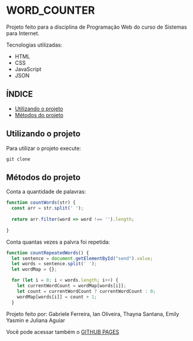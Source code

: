 # WORD_COUNTER

Projeto feito para a disciplina de Programação Web do curso de Sistemas para Internet.

Tecnologias utilizadas:
- HTML
- CSS
- JavaScript
- JSON


## ÍNDICE
* [Utilizando o projeto](#Utilizando-o-projeto)
* [Métodos do projeto](#Métodos-do-projeto)

## Utilizando o projeto

Para utilizar o projeto execute:

```
git clone 
```

## Métodos do projeto

Conta a quantidade de palavras:

```js
function countWords(str) {
  const arr = str.split(' ');
  
  return arr.filter(word => word !== '').length;
  
}
```  

Conta quantas vezes a palvra foi repetida:

```js
function countRepeatedWords() {
  let sentence = document.getElementById("send").value;
  let words = sentence.split(' ');
  let wordMap = {};

  for (let i = 0; i < words.length; i++) {
    let currentWordCount = wordMap[words[i]];
    let count = currentWordCount ? currentWordCount : 0;
    wordMap[words[i]] = count + 1;
  }  
```

Projeto feito por: Gabriele Ferreira, Ian Oliveira, Thayna Santana, Emily Yasmin e Juliana Aguiar

Você pode acessar também o [GITHUB PAGES](https://mgabrielef.github.io/WORD-COUNTER/index.html)

